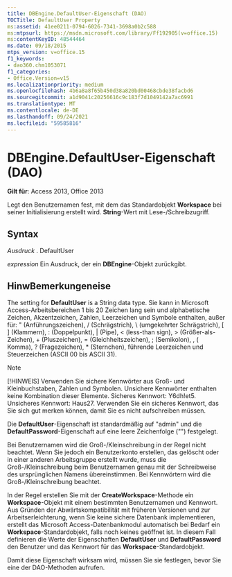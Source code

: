 ```yaml
---
title: DBEngine.DefaultUser-Eigenschaft (DAO)
TOCTitle: DefaultUser Property
ms:assetid: 41ee0211-0794-6026-7341-3698a0b2c588
ms:mtpsurl: https://msdn.microsoft.com/library/Ff192905(v=office.15)
ms:contentKeyID: 48544464
ms.date: 09/18/2015
mtps_version: v=office.15
f1_keywords:
- dao360.chm1053071
f1_categories:
- Office.Version=v15
ms.localizationpriority: medium
ms.openlocfilehash: 4b6a8a8f65b450d38a820bd00468cbde38facbd6
ms.sourcegitcommit: a1d9041c20256616c9c183f7d1049142a7ac6991
ms.translationtype: MT
ms.contentlocale: de-DE
ms.lasthandoff: 09/24/2021
ms.locfileid: "59585816"
---
```

# <a name="dbenginedefaultuser-property-dao"></a>DBEngine.DefaultUser-Eigenschaft (DAO)


**Gilt für**: Access 2013, Office 2013

Legt den Benutzernamen fest, mit dem das Standardobjekt **Workspace** bei seiner Initialisierung erstellt wird. **String**-Wert mit Lese-/Schreibzugriff.

## <a name="syntax"></a>Syntax

*Ausdruck* . DefaultUser

*expression* Ein Ausdruck, der ein **DBEngine**-Objekt zurückgibt.

## <a name="remarks"></a>HinwBemerkungeneise

The setting for **DefaultUser** is a String data type. Sie kann in Microsoft Access-Arbeitsbereichen 1 bis 20 Zeichen lang sein und alphabetische Zeichen, Akzentzeichen, Zahlen, Leerzeichen und Symbole enthalten, außer für: " (Anführungszeichen), / (Schrägstrich), \\ (umgekehrter Schrägstrich), \[ \] (Klammern), : (Doppelpunkt), | (Pipe), \< (less-than sign), \> (Größer-als-Zeichen), + (Pluszeichen), = (Gleichheitszeichen), ; (Semikolon), , ( Komma), ? (Fragezeichen), \* (Sternchen), führende Leerzeichen und Steuerzeichen (ASCII 00 bis ASCII 31).


> [!NOTE]
> [!HINWEIS] Verwenden Sie sichere Kennwörter aus Groß- und Kleinbuchstaben, Zahlen und Symbolen. Unsichere Kennwörter enthalten keine Kombination dieser Elemente. Sicheres Kennwort: Y6dh!et5. Unsicheres Kennwort: Haus27. Verwenden Sie ein sicheres Kennwort, das Sie sich gut merken können, damit Sie es nicht aufschreiben müssen.

Die **DefaultUser**-Eigenschaft ist standardmäßig auf "admin" und die **DefaultPassword**-Eigenschaft auf eine leere Zeichenfolge ("") festgelegt.

Bei Benutzernamen wird die Groß-/Kleinschreibung in der Regel nicht beachtet. Wenn Sie jedoch ein Benutzerkonto erstellen, das gelöscht oder in einer anderen Arbeitsgruppe erstellt wurde, muss die Groß-/Kleinschreibung beim Benutzernamen genau mit der Schreibweise des ursprünglichen Namens übereinstimmen. Bei Kennwörtern wird die Groß-/Kleinschreibung beachtet.

In der Regel erstellen Sie mit der **CreateWorkspace**-Methode ein **Workspace**-Objekt mit einem bestimmten Benutzernamen und Kennwort. Aus Gründen der Abwärtskompatibilität mit früheren Versionen und zur Arbeitserleichterung, wenn Sie keine sichere Datenbank implementieren, erstellt das Microsoft Access-Datenbankmodul automatisch bei Bedarf ein **Workspace**-Standardobjekt, falls noch keines geöffnet ist. In diesem Fall definieren die Werte der Eigenschaften **DefaultUser** und **DefaultPassword** den Benutzer und das Kennwort für das **Workspace**-Standardobjekt.

Damit diese Eigenschaft wirksam wird, müssen Sie sie festlegen, bevor Sie eine der DAO-Methoden aufrufen.

